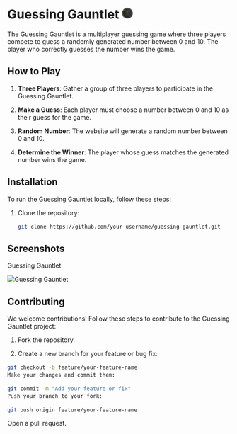# Guessing Gauntlet <img src="./assests/logo.png" alt="Guessing Gauntlet" width="25"/>

The Guessing Gauntlet is a multiplayer guessing game where three players compete to guess a randomly generated number between 0 and 10. The player who correctly guesses the number wins the game.

## How to Play

1. **Three Players**: Gather a group of three players to participate in the Guessing Gauntlet.

2. **Make a Guess**: Each player must choose a number between 0 and 10 as their guess for the game.

3. **Random Number**: The website will generate a random number between 0 and 10.

4. **Determine the Winner**: The player whose guess matches the generated number wins the game.

## Installation

To run the Guessing Gauntlet locally, follow these steps:

1. Clone the repository:

   ```bash
   git clone https://github.com/your-username/guessing-gauntlet.git


## Screenshots
Guessing Gauntlet
<!-- ![Logo](./assests/logo.png) -->
<img src="./assests/ss.png" alt="Guessing Gauntlet" width="500"/>


<!-- Add additional screenshots as needed -->
## Contributing
We welcome contributions! Follow these steps to contribute to the Guessing Gauntlet project:

1. Fork the repository.

2. Create a new branch for your feature or bug fix:

```bash
git checkout -b feature/your-feature-name
Make your changes and commit them:
```
```bash
git commit -m "Add your feature or fix"
Push your branch to your fork:
```

```bash
git push origin feature/your-feature-name
```

Open a pull request.
